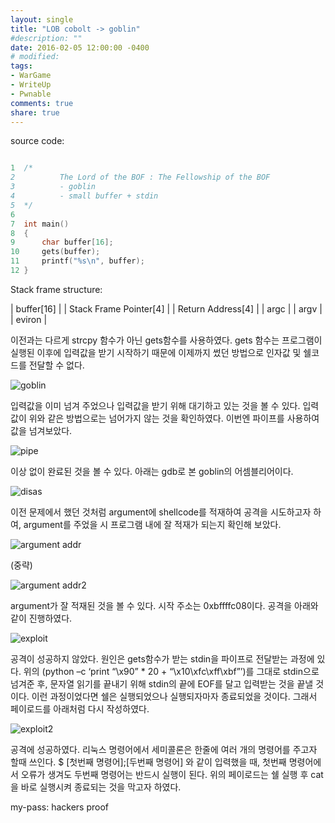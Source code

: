 ```yaml
---
layout: single
title: "LOB cobolt -> goblin"
#description: ""
date: 2016-02-05 12:00:00 -0400
# modified: 
tags: 
- WarGame
- WriteUp
- Pwnable
comments: true
share: true
---
```


source code:

```c

1  ﻿/*
2          The Lord of the BOF : The Fellowship of the BOF
3          - goblin
4          - small buffer + stdin
5  */
6  
7  int main()
8  {
9      char buffer[16];
10     gets(buffer);
11     printf("%s\n", buffer);
12 }

```

Stack frame structure:

| buffer[16] |
| Stack Frame Pointer[4] |
| Return Address[4] |
| argc |
| argv |
| eviron |

이전과는 다르게 strcpy 함수가 아닌 gets함수를 사용하였다. gets 함수는 프로그램이 실행된 이후에 입력값을 받기 시작하기 때문에 이제까지 썼던 방법으로 인자값 및 쉘코드를 전달할 수 없다.

![goblin]({{site.url}}{{site.baseurl}}/assets/images/2016-02-05-LOB-03/0.png)

입력값을 이미 넘겨 주었으나 입력값을 받기 위해 대기하고 있는 것을 볼 수 있다. 입력값이 위와 같은 방법으로는 넘어가지 않는 것을 확인하였다. 이번엔 파이프를 사용하여 값을 넘겨보았다.

![pipe]({{site.url}}{{site.baseurl}}/assets/images/2016-02-05-LOB-03/1.png)

이상 없이 완료된 것을 볼 수 있다. 아래는 gdb로 본 goblin의 어셈블리어이다.

![disas]({{site.url}}{{site.baseurl}}/assets/images/2016-02-05-LOB-03/2.png)

이전 문제에서 했던 것처럼 argument에 shellcode를 적재하여 공격을 시도하고자 하여, argument를 주었을 시 프로그램 내에 잘 적재가 되는지 확인해 보았다.

![argument addr]({{site.url}}{{site.baseurl}}/assets/images/2016-02-05-LOB-03/3.png)

(중략)

![argument addr2]({{site.url}}{{site.baseurl}}/assets/images/2016-02-05-LOB-03/4.png)

argument가 잘 적재된 것을 볼 수 있다. 시작 주소는 0xbffffc08이다. 공격을 아래와 같이 진행하였다.

![exploit]({{site.url}}{{site.baseurl}}/assets/images/2016-02-05-LOB-03/5.png)

공격이 성공하지 않았다. 원인은 gets함수가 받는 stdin을 파이프로 전달받는 과정에 있다. 위의 (python –c ‘print “\x90” * 20 + “\x10\xfc\xff\xbf”’)를 그대로 stdin으로 넘겨준 후, 문자열 읽기를 끝내기 위해 stdin의 끝에 EOF를 달고 입력받는 것을 끝낼 것이다. 이런 과정이었다면 쉘은 실행되었으나 실행되자마자 종료되었을 것이다. 그래서 페이로드를 아래처럼 다시 작성하였다.

![exploit2]({{site.url}}{{site.baseurl}}/assets/images/2016-02-05-LOB-03/6.png)

공격에 성공하였다. 리눅스 명령어에서 세미콜론은 한줄에 여러 개의 명령어를 주고자 할때 쓰인다. $ [첫번째 명령어];[두번째 명령어] 와 같이 입력했을 때, 첫번째 명령어에서 오류가 생겨도 두번째 명령어는 반드시 실행이 된다. 위의 페이로드는 쉘 실행 후 cat을 바로 실행시켜 종료되는 것을 막고자 하였다.


my-pass: hackers proof